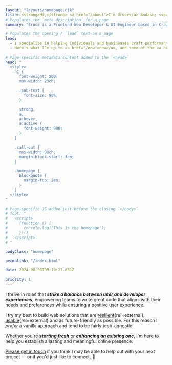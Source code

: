```yaml
---
layout: "layouts/homepage.njk"
title: <strong>Hi,</strong> <a href="/about">I'm Bruce</a> &mdash; <span class="sub-text"><span class="nowrap">a frontend</span> web developer and ui engineer based in Crawley, England.</span>
# Populates the `meta description` for a page
summary: "Bruce is a Frontend Web Developer & UI Engineer based in Crawley, West Sussex. Specialising in crafting performant, user-friendly, responsive, accessible, and resilient websites for individuals and businesses. Build from scratch or enhance your existing website for a lasting online presence."

# Populates the opening / `lead` text on a page
lead:
  - I specialise in helping individuals and businesses craft performant, user-friendly, responsive, accessible, and resilient websites.
  - Here's what I’m up to <a href="/now">now</a>, and some of the <a href="/projects">projects</a> I've worked on recently.

# Page-specific metadata content added to the `<head>`
head: "
  <style>
    h1 {
      font-weight: 200;
      max-width: 23ch;

      .sub-text {
        font-size: 90%;
      }

      strong,
      a,
      a:hover,
      a:active {
        font-weight: 900;
      }
    }

    .call-out {
      max-width: 80ch;
      margin-block-start: 3em;
    }

    .homepage {
      blockquote {
        margin-top: 2em;
      }
    }
  </style>
"

# Page-specific JS added just before the closing `</body>`
# foot: "
#   <script>
#     (function () {
#       console.log('This is the homepage');
#     })()
#   </script>
# "

bodyClass: "homepage"

permalink: "/index.html"

date: 2024-08-08T09:19:27.631Z

priority: 1
---
```


I thrive in roles that ***strike a balance between user and developer experiences***, empowering teams to write great code that aligns with their needs and preferences while ensuring a positive user experience.

I try my best to build web solutions that are [resilient](https://resilientwebdesign.com/){rel=external}, [usable](https://trentwalton.com/2014/03/10/device-agnostic/){rel=external} and as future-friendly as possible. For this reason I *prefer* a vanilla approach and tend to be fairly tech-agnostic.

<div class="call-out | flow">
  <p>Whether you're <em><strong>starting fresh</strong></em> or <em><strong>enhancing an existing one</strong></em>, I'm here to help you establish a lasting and meaningful online presence.</p>
  <p><a href="/contact">Please get in touch</a> if you think I may be able to help out with your next project &mdash; or if you'd just like to connect. 👋</p>
</div>
